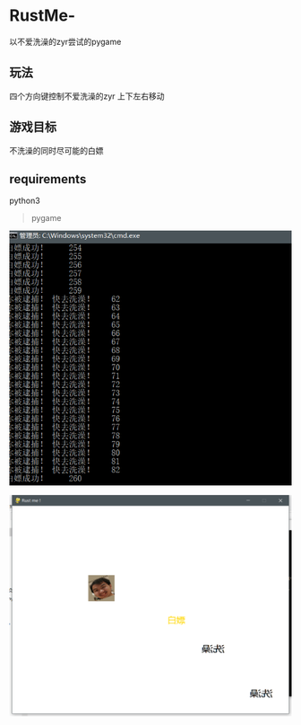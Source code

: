 # RustMe-
以不爱洗澡的zyr尝试的pygame

## 玩法
四个方向键控制不爱洗澡的zyr 上下左右移动

## 游戏目标
不洗澡的同时尽可能的白嫖

## requirements
python3
>pygame

![](1.png)


![](2.png)
